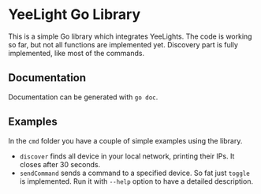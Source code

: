 # YeeLight Go Library

This is a simple Go library which integrates YeeLights.
The code is working so far, but not all functions are implemented yet.
Discovery part is fully implemented, like most of the commands.

## Documentation

Documentation can be generated with `go doc`.

## Examples

In the `cmd` folder you have a couple of simple examples using the library.

* `discover` finds all device in your local network, printing their IPs. It closes after 30 seconds.
* `sendCommand` sends a command to a specified device. So fat just `toggle` is implemented. Run it with `--help` option to have a detailed description.